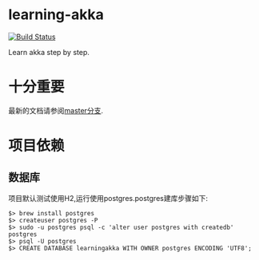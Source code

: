 # learning-akka

[![Build Status](https://travis-ci.org/qyf404/learning-akka.svg?branch=master)](https://travis-ci.org/qyf404/learning-akka)

Learn akka step by step.

# 十分重要

最新的文档请参阅[master分支](https://github.com/qyf404/learning-akka).

# 项目依赖

## 数据库

项目默认测试使用H2,运行使用postgres.postgres建库步骤如下:
    
```
$> brew install postgres
$> createuser postgres -P
$> sudo -u postgres psql -c 'alter user postgres with createdb' postgres
$> psql -U postgres
$> CREATE DATABASE learningakka WITH OWNER postgres ENCODING 'UTF8';

```
